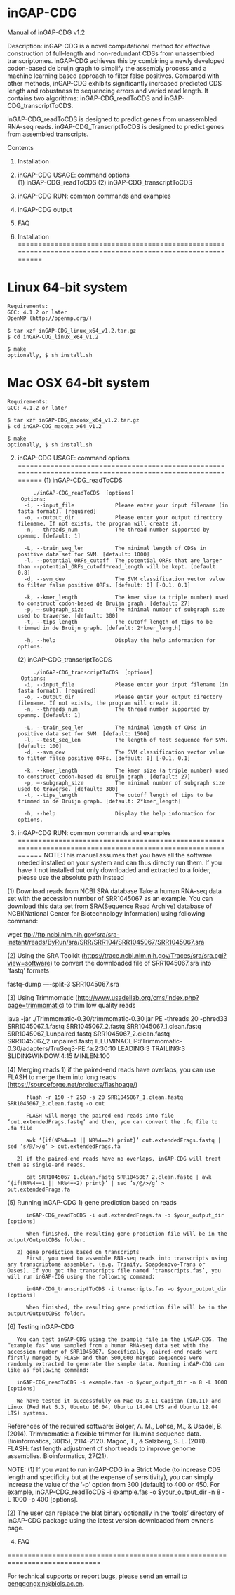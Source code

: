 # inGAP-CDG

Manual of inGAP-CDG v1.2


Description: 
inGAP-CDG is a novel computational method for effective construction of full-length and non-redundant CDSs from unassembled transcriptomes. inGAP-CDG achieves this by combining a newly developed codon-based de bruijn graph to simplify the assembly process and a machine learning based approach to filter false positives. Compared with other methods, inGAP-CDG exhibits significantly increased predicted CDS length and robustness to sequencing errors and varied read length. It contains two algorithms: inGAP-CDG_readToCDS and inGAP-CDG_transcriptToCDS. 

inGAP-CDG_readToCDS is designed to predict genes from unassembled RNA-seq reads.
inGAP-CDG_TranscriptToCDS is designed to predict genes from assembled transcripts.

Contents

1.  Installation
2.  inGAP-CDG USAGE: command options        
        (1) inGAP-CDG_readToCDS
        (2) inGAP-CDG_transcriptToCDS
3.  inGAP-CDG RUN: common commands and examples
4.  inGAP-CDG output
5.  FAQ

1.  Installation
============================================================================================================

 # Linux 64-bit system

    Requirements:
    GCC: 4.1.2 or later
    OpenMP (http://openmp.org/)

    $ tar xzf inGAP-CDG_linux_x64_v1.2.tar.gz
    $ cd inGAP-CDG_linux_x64_v1.2

    $ make 
    optionally, $ sh install.sh 

 # Mac OSX 64-bit system

    Requirements:
    GCC: 4.1.2 or later

    $ tar xzf inGAP-CDG_macosx_x64_v1.2.tar.gz
    $ cd inGAP-CDG_macosx_x64_v1.2

    $ make
    optionally, $ sh install.sh


2.  inGAP-CDG USAGE: command options
============================================================================================================
     (1) inGAP-CDG_readToCDS
         
             ./inGAP-CDG_readToCDS  [options]
         Options: 
          -i, --input_file             Please enter your input filename (in fasta format). [required]
          -o, --output_dir             Please enter your output directory filename. If not exists, the program will create it.  
          -n, --threads_num            The thread number supported by openmp. [default: 1]

          -L, --train_seq_len          The minimal length of CDSs in positive data set for SVM. [default: 1000] 
          -l, --potential_ORFs_cutoff  The potential ORFs that are larger than --potential_ORFs_cutoff*read_length will be kept. [default: 0.8] 
          -d, --svm_dev                The SVM classification vector value to filter false positive ORFs. [default: 0] [-0.1, 0.1]

          -k, --kmer_length            The kmer size (a triple number) used to construct codon-based de Bruijn graph. [default: 27] 
          -p, —-subgraph_size          The minimal number of subgraph size used to traverse. [default: 300]
          -t, --tips_length            The cutoff length of tips to be trimmed in de Bruijn graph. [default: 2*kmer_length]

          -h, --help                   Display the help information for options.

     (2) inGAP-CDG_transcriptToCDS
         
             ./inGAP-CDG_transcriptToCDS  [options]
         Options: 
          -i, --input_file             Please enter your input filename (in fasta format). [required]
          -o, --output_dir             Please enter your output directory filename. If not exists, the program will create it. 
          -n, --threads_num            The thread number supported by openmp. [default: 1]

          -L, --train_seq_len          The minimal length of CDSs in positive data set for SVM. [default: 1500] 
          -l, --test_seq_len           The length of test sequence for SVM. [default: 100]
          -d, --svm_dev                The SVM classification vector value to filter false positive ORFs. [default: 0] [-0.1, 0.1]

          -k, --kmer_length            The kmer size (a triple number) used to construct codon-based de Bruijn graph. [default: 27] 
          -p, —-subgraph_size          The minimal number of subgraph size used to traverse. [default: 300]
          -t, --tips_length            The cutoff length of tips to be trimmed in de Bruijn graph. [default: 2*kmer_length]
          
          -h, --help                   Display the help information for options.

     
3.  inGAP-CDG RUN: common commands and examples 
============================================================================================================
    NOTE:This manual assumes that you have all the software needed installed on your system and can thus directly run them. If you have it not installed but only downloaded and extracted to a folder, please use the absolute path instead

   (1) Download reads from NCBI SRA database
   Take a human RNA-seq data set with the accession number of SRR1045067 as an example. You can download this data set from SRA(Sequence Read Archive) database of NCBI(National Center for Biotechnology Information) using following command:
   
   wget ftp://ftp.ncbi.nlm.nih.gov/sra/sra-instant/reads/ByRun/sra/SRR/SRR104/SRR1045067/SRR1045067.sra
   
   (2) Using the SRA Toolkit (https://trace.ncbi.nlm.nih.gov/Traces/sra/sra.cgi?view=software) to convert the downloaded file of SRR1045067.sra into ‘fastq’ formats
   
   fastq-dump —-split-3 SRR1045067.sra 

   (3) Using Trimmomatic (http://www.usadellab.org/cms/index.php?page=trimmomatic) to trim low quality reads
  
   java -jar ./Trimmomatic-0.30/trimmomatic-0.30.jar PE -threads 20 -phred33 SRR1045067_1.fastq SRR1045067_2.fastq  SRR1045067_1.clean.fastq SRR1045067_1.unpaired.fastq SRR1045067_2.clean.fastq SRR1045067_2.unpaired.fastq  ILLUMINACLIP:/Trimmomatic-0.30/adapters/TruSeq3-PE.fa:2:30:10  LEADING:3 TRAILING:3 SLIDINGWINDOW:4:15 MINLEN:100
   
   (4) Merging reads 
       1) if the paired-end reads have overlaps, you can use FLASH to merge them into long reads (https://sourceforge.net/projects/flashpage/)

          flash -r 150 -f 250 -s 20 SRR1045067_1.clean.fastq SRR1045067_2.clean.fastq -o out
	
          FLASH will merge the paired-end reads into file ’out.extendedFrags.fastq’ and then, you can convert the .fq file to .fa file
          
          awk ‘{if(NR%4==1 || NR%4==2) print}’ out.extendedFrags.fastq | sed ’s/@/>/g’ > out.extendedFrags.fa
       
       2) if the paired-end reads have no overlaps, inGAP-CDG will treat them as single-end reads.
          
          cat SRR1045067_1.clean.fastq SRR1045067_2.clean.fastq | awk ‘{if(NR%4==1 || NR%4==2) print}’ | sed ’s/@/>/g’ > out.extendedFrags.fa
    
   (5) Running inGAP-CDG
       1) gene prediction based on reads

          inGAP-CDG_readToCDS -i out.extendedFrags.fa -o $your_output_dir [options]
        
          When finished, the resulting gene prediction file will be in the output/OutputCDSs folder.
         
       2) gene prediction based on transcripts
          First, you need to assemble RNA-seq reads into transcripts using any transcriptome assembler. (e.g. Trinity, Soapdenovo-Trans or Oases). If you get the transcripts file named ‘transcripts.fas’, you will run inGAP-CDG using the following command:
          
          inGAP-CDG_transcriptToCDS -i transcripts.fas -o $your_output_dir [options]
          
          When finished, the resulting gene prediction file will be in the output/OutputCDSs folder.
     
   (6) Testing inGAP-CDG 

       You can test inGAP-CDG using the example file in the inGAP-CDG. The “example.fas” was sampled from a human RNA-seq data set with the accession number of SRR1045067. Specifically, paired-end reads were firstly merged by FLASH and then 500,000 merged sequences were randomly extracted to generate the sample data. Running inGAP-CDG can like as following command:
      
       inGAP-CDG_readToCDS -i example.fas -o $your_output_dir -n 8 -L 1000 [options]
       
       We have tested it successfully on Mac OS X EI Capitan (10.11) and Linux (Red Hat 6.3, Ubuntu 16.04, Ubuntu 14.04 LTS and Ubuntu 12.04 LTS) systems. 

References of the required software:
     Bolger, A. M., Lohse, M., & Usadel, B. (2014). Trimmomatic: a flexible trimmer for Illumina sequence data. Bioinformatics, 30(15), 2114-2120.
     Magoc, T., & Salzberg, S. L. (2011). FLASH: fast length adjustment of short reads to improve genome assemblies. Bioinformatics, 27(21).


NOTE: 
(1) If you want to run inGAP-CDG in a Strict Mode (to increase CDS length and specificity but at the expense of sensitivity), you can simply increase the value of the ‘-p’ option from 300 [default] to 400 or 450. For example, inGAP-CDG_readToCDS -i example.fas -o $your_output_dir -n 8 -L 1000 -p 400 [options].

(2) The user can replace the blat binary optionally in the ‘tools’ directory of inGAP-CDG package using the latest version downloaded from owner’s page.




4.  FAQ

=============================================================================

For technical supports or report bugs, please send an email to penggongxin@biols.ac.cn.










